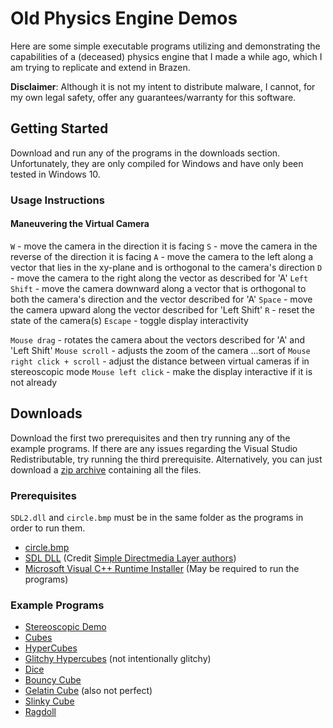 # Old Physics Engine Demos

Here are some simple executable programs utilizing and demonstrating the capabilities of a (deceased) physics engine that I made a while ago, which I am trying to replicate and extend in Brazen.

**Disclaimer**: Although it is not my intent to distribute malware, I cannot, for my own legal safety, offer any guarantees/warranty for this software.

## Getting Started

Download and run any of the programs in the downloads section. Unfortunately, they are only compiled for Windows and have only been tested in Windows 10.

### Usage Instructions

#### Maneuvering the Virtual Camera

`W` - move the camera in the direction it is facing
`S` - move the camera in the reverse of the direction it is facing
`A` - move the camera to the left along a vector that lies in the xy-plane and is orthogonal to the camera's direction
`D` - move the camera to the right along the vector as described for 'A'
`Left Shift` - move the camera downward along a vector that is orthogonal to both the camera's direction and the vector described for 'A'
`Space` - move the camera upward along the vector described for 'Left Shift'
`R` - reset the state of the camera(s)
`Escape` - toggle display interactivity

`Mouse drag` - rotates the camera about the vectors described for 'A' and 'Left Shift'
`Mouse scroll` - adjusts the zoom of the camera ...sort of
`Mouse right click + scroll` - adjust the distance between virtual cameras if in stereoscopic mode
`Mouse left click` - make the display interactive if it is not already

## Downloads

Download the first two prerequisites and then try running any of the example programs. If there are any issues regarding the Visual Studio Redistributable, try running the third prerequisite. Alternatively, you can just download a [zip archive](old-physics-engine.zip) containing all the files.

### Prerequisites

`SDL2.dll` and `circle.bmp` must be in the same folder as the programs in order to run them.

* <a href="circle.bmp" download="circle.bmp">circle.bmp</a>
* [SDL DLL](SDL2.dll) (Credit [Simple Directmedia Layer authors](https://www.libsdl.org/credits.php))
* [Microsoft Visual C++ Runtime Installer](VC_redist.x64.exe) (May be required to run the programs)

### Example Programs

* [Stereoscopic Demo](Demo.exe)
* [Cubes](Cubes.exe)
* [HyperCubes](HyperCubes.exe)
* [Glitchy Hypercubes](Glitchy-Hypercubes.exe) (not intentionally glitchy)
* [Dice](Dice.exe)
* [Bouncy Cube](Bouncy-Cube.exe)
* [Gelatin Cube](Gelatin-Cube.exe) (also not perfect)
* [Slinky Cube](Slinky-Cube.exe)
* [Ragdoll](Ragdoll.exe)
